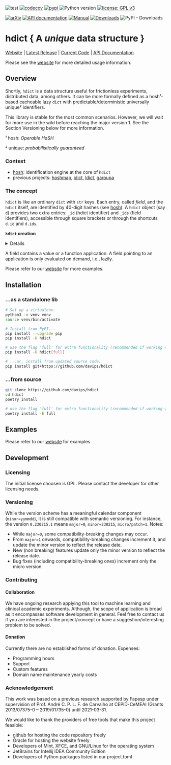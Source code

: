 ![test](https://github.com/davips/hdict/workflows/test/badge.svg)
[![codecov](https://codecov.io/gh/davips/hdict/branch/main/graph/badge.svg)](https://codecov.io/gh/davips/hdict)
<a href="https://pypi.org/project/hdict">
<img src="https://img.shields.io/pypi/v/hdict.svg?label=release&color=blue&style=flat-square" alt="pypi">
</a>
![Python version](https://img.shields.io/badge/python-3.10+-blue.svg)
[![license: GPL v3](https://img.shields.io/badge/License-GPLv3-blue.svg)](https://www.gnu.org/licenses/gpl-3.0)

<!--- [![DOI](https://zenodo.org/badge/DOI/10.5281/zenodo.5501845.svg)](https://doi.org/10.5281/zenodo.5501845) --->
[![arXiv](https://img.shields.io/badge/arXiv-2109.06028-b31b1b.svg?style=flat-square)](https://arxiv.org/abs/2109.06028)
[![API documentation](https://img.shields.io/badge/API-autogenerated-a030a0.svg)](https://davips.github.io/hdict)
[![Manual](https://img.shields.io/badge/manual-handcrafted-a030a0.svg)](https://hosh.page)
[![Downloads](https://static.pepy.tech/badge/hdict)](https://pepy.tech/project/hdict)
![PyPI - Downloads](https://img.shields.io/pypi/dm/hdict)

# hdict { A _unique_ data structure }
[Website](https://hosh.page) | 
[Latest Release](https://pypi.org/project/hdict) |
[Current Code](https://github.com/davips/hdict) |
[API Documentation](https://davips.github.io/hdict)

Please see the [website](https://hosh.page) for more detailed usage information.

## Overview
Shortly, `hdict` is a data structure useful for frictionless experiments, distributed data, among others.
It can be more formally defined as a hosh¹-based cacheable lazy `dict` with predictable/deterministic universally unique² identifiers.

This library is stable for the most common scenarios.
However, we will wait for more use in the wild before reaching the major version 1.
See the Section Versioning below for more information.

¹ hosh: _Operable HaSH_

² unique: _probabilistically guaranteed_



### Context

  * [hosh](https://pypi.org/project/hosh): identification engine at the core of `hdict`
  * previous projects: [hoshmap](https://pypi.org/project/hoshmap), [idict](https://pypi.org/project/idict), [ldict](https://pypi.org/project/ldict), [garoupa](https://pypi.org/project/garoupa)

### The concept

`hdict` is like an ordinary `dict` with `str` keys. 
Each entry, called _field_, and the `hdict` itself, are identified by 40-digit hashes (see [hosh](https://pypi.org/project/hosh)).
A `hdict` object (say `d`) provides two extra entries: `_id` (hdict identifier) and `_ids` (field identifiers),
accessible through square brackets or through the shortcuts `d.id` and `d.ids`.

**`hdict` creation**
<details>
<p>

```python3
from hdict import hdict

# From named arguments.
d = hdict(x=5, y=7, z=10)

# From a dict object.
d = hdict({"x": 5, "y": 7, "z": 10})

# From an empty 'hdict' object.
d = hdict() >> {"x": 5} >> {"y": 7, "z": 10}

# All three options have the same result.
d.show(colored=False)
"""
{
    x: 5,
    y: 7,
    z: 10,
    _id: BN-3Q3Z.2Q.9nsbIYnOI75HT7xhgjvF6wErwBPTn,
    _ids: {
        x: ecvgo-CBPi7wRWIxNzuo1HgHQCbdvR058xi6zmr2,
        y: eJCW9jGsdZTD6-AD9opKwjPIOWZ4R.T0CG2kdyzf,
        z: u-Yykj2nDtKaUMGzfqScX5Y14qC7eqJrO7lXrJ1m
    }
}
"""
```

```python3

from hosh import setup

# For better integration within the documentation, we change the color theme.
setup(dark_theme=False)

d.show(colored=False)

"""
{
    x: 5,
    y: 7,
    z: 10,
    _id: BN-3Q3Z.2Q.9nsbIYnOI75HT7xhgjvF6wErwBPTn,
    _ids: {
        x: ecvgo-CBPi7wRWIxNzuo1HgHQCbdvR058xi6zmr2,
        y: eJCW9jGsdZTD6-AD9opKwjPIOWZ4R.T0CG2kdyzf,
        z: u-Yykj2nDtKaUMGzfqScX5Y14qC7eqJrO7lXrJ1m
    }
}
"""
```


</p>
</details>

A field contains a value or a function application.
A field pointing to an application is only evaluated on demand, i.e., lazily.

<!-- ------------------------------------------------------------------------ 
Value objects can have custom identifiers as well, if provided whithin the entry `ids`. 
Otherwise, identifiers for functions and values will be calculated through blake3 hashing of their content.
For functions, the bytecode is used as content.
For this reason, such functions should be simple, with minimal external dependencies or
with their import statements inside the function body.
This decreases the odds of using two functions with identical local code (and, therefore, identical identifiers)
performing different calculations.

transformation steps done through the operator `>>`, which symbolizes the ordering of the steps.
* **value insertion** - represented by dict-like objects
* **function application** - represented by ordinary Python functions

Functions, `hdict`s, and values have a deterministic UUID
(called _hosh_ - **o**perable **h**a**sh**). 
Identifiers (hoshes) for `hdict`s and values are predictable through the
magic available [here](https://pypi.org/project/garoupa).
An `hdict` is completely defined by its key-value pairs so that
it can be converted from/to a built-in `dict`.


------------------------------------------------------------------------  -->

Please refer to our [website](https://hosh.page) for more examples.


## Installation
### ...as a standalone lib
```bash
# Set up a virtualenv. 
python3 -m venv venv
source venv/bin/activate

# Install from PyPI...
pip install --upgrade pip
pip install -U hdict

# use the flag 'full' for extra functionality (recommended if working with persistence or some special values like DataFrames)
pip install -U hdict[full]

# ...or, install from updated source code.
pip install git+https://github.com/davips/hdict
```

### ...from source
```bash
git clone https://github.com/davips/hdict
cd hdict
poetry install

# use the flag 'full' for extra functionality (recommended if working with persistence or some special values like DataFrames)  
poetry install -E full
```

## Examples

Please refer to our [website](https://hosh.page) for examples.



## Development
### Licensing
The initial license choosen is GPL. Please contact the developer for other licensing needs.

### Versioning
While the version scheme has a meaningful calendar component (`minor=yymmdd`), it is still compatible with semantic versioning.
For instance, the version `0.230215.1` means `major=0`, `minor=230215`, `micro/patch=1`. Notes:
 * While `major=0`, some compatibility-breaking changes may occur.
 * From `major=1` onwards, compatibility-breaking changes increment it, and update the minor version to reflect the release date.
 * New (non breaking) features update only the minor version to reflect the release date.
 * Bug fixes (including compatibility-breaking ones) increment only the micro version.

### Contributing
#### Collaboration
We have ongoing research applying this tool to machine learning and clinical academic experiments.
Although, the scope of application is broad as it encompasses software development in general.
Feel free to contact us if you are interested in the project/concept or have a suggestion/interesting problem to be solved.

#### Donation
Currently there are no established forms of donation.
Expenses:
  * Programming hours
  * Support
  * Custom features
  * Domain name maintenance yearly costs

### Acknowledgement
This work was based on a previous research supported by Fapesp under supervision of
Prof. André C. P. L. F. de Carvalho at CEPID-CeMEAI (Grants 2013/07375-0 – 2019/01735-0)
until 2021-03-31.

We would like to thank the providers of free tools that make this project feasible:
  * github for hosting the code repository freely
  * Oracle for hosting the website freely
  * Developers of Mint, XFCE, and GNU/Linux for the operating system
  * JetBrains for Intellij IDEA Community Edition
  * Developers of Python packages listed in our project.toml
